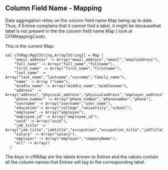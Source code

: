  ## Column Field Name - Mapping
 Data aggregation relies on the column field name Map being up to date. Thus, if Entree complains that it cannot
 find a label, it might be becausethat label is not present in the the column field name Map ( look at CFNMappingCook).

 This is the current Map:

 ```
 val cfnMap:Map[String,Array[String]] = Map (
     "email_address" -> Array("email_address","email","emailaddress"),
     "full_name" -> Array("full_name","fullname"),
     "first_name" -> Array("first_name","firstname"),
     "last_name" -> Array("last_name","lastname","surname","family_name"),
     "name" -> Array ("name"),
     "middle_name" -> Array("middle_name","middlename"),
     "address" -> Array("address","physical_address","physicaladdress","employer_address","work_address"),
     "phone_number" -> Array("phone_number","phonenumber","phone"),
     "username" -> Array("username","user_name"),
     "education"-> Array("college","university","school"),
     "employee" -> Array("employee"),
     "employee_id" -> Array("employee_id"),
     "uuid" -> Array("uuid"),
     "job_title" -> Array("job_title","jobtitle","occupation","occupation_title","jobTitle"),
     "salary" -> Array("salary"),
     "employer" -> Array("employer","companyName"),
     "all" -> Array()
   )
```
The keys in cfNMap are the labels known to Entree and the values contain all the column names that Entree will tag
to the corresponding label.